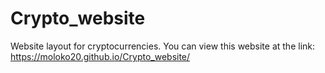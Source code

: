 # Crypto_website

Website layout for cryptocurrencies.
You can view this website at the link:  https://moloko20.github.io/Crypto_website/
